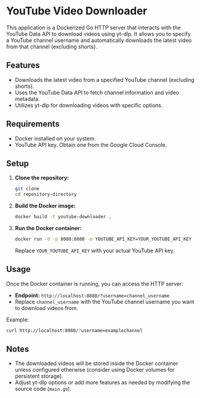 # YouTube Video Downloader

This application is a Dockerized Go HTTP server that interacts with the YouTube Data API to download videos using yt-dlp. It allows you to specify a YouTube channel username and automatically downloads the latest video from that channel (excluding shorts).

## Features

- Downloads the latest video from a specified YouTube channel (excluding shorts).
- Uses the YouTube Data API to fetch channel information and video metadata.
- Utilizes yt-dlp for downloading videos with specific options.

## Requirements

- Docker installed on your system.
- YouTube API key. Obtain one from the Google Cloud Console.

## Setup

1. **Clone the repository:**

   ```bash
   git clone
   cd repository-directory
   ```

2. **Build the Docker image:**

   ```bash
   docker build -t youtube-downloader .
   ```

3. **Run the Docker container:**

   ```bash
   docker run -d -p 8080:8080 -e YOUTUBE_API_KEY=YOUR_YOUTUBE_API_KEY youtube-downloader
   ```

   Replace `YOUR_YOUTUBE_API_KEY` with your actual YouTube API key.

## Usage

Once the Docker container is running, you can access the HTTP server:

- **Endpoint:** `http://localhost:8080/?username=channel_username`
- Replace `channel_username` with the YouTube channel username you want to download videos from.

Example:
```bash
curl http://localhost:8080/?username=examplechannel
```

## Notes

- The downloaded videos will be stored inside the Docker container unless configured otherwise (consider using Docker volumes for persistent storage).
- Adjust yt-dlp options or add more features as needed by modifying the source code (`main.go`).
